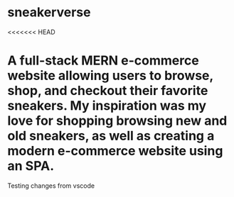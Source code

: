 # sneakerverse
<<<<<<< HEAD

A full-stack MERN e-commerce website allowing users to browse, shop, and checkout their favorite sneakers. My inspiration was my love for shopping browsing new and old sneakers, as well as creating a modern e-commerce website using an SPA.
=======
Testing changes from vscode


